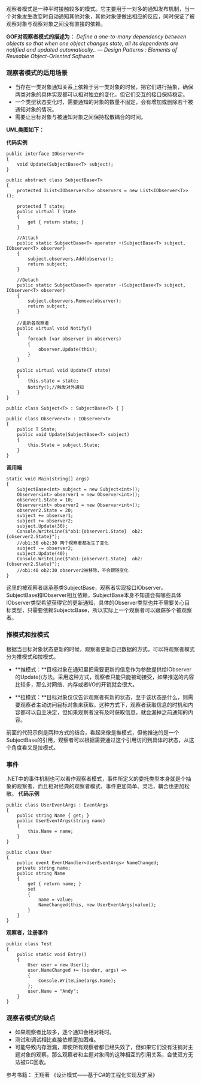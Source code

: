 观察者模式是一种平时接触较多的模式。它主要用于一对多的通知发布机制，当一个对象发生改变时自动通知其他对象，其他对象便做出相应的反应，同时保证了被观察对象与观察对象之间没有直接的依赖。

**GOF对观察者模式的描述为：**
*Define a one-to-many dependency between objects so that when one object changes state, all its dependents are notified and updated automatically..*
*— Design Patterns : Elements of Reusable Object-Oriented Software*

### 观察者模式的适用场景
- 当存在一类对象通知关系上依赖于另一类对象的时候，把它们进行抽象，确保两类对象的具体实现都可以相对独立的变化，但它们交互的接口保持稳定。
- 一个类型状态变化时，需要通知的对象的数量不固定，会有增加或删除若干被通知对象的情况。
- 需要让目标对象与被通知对象之间保持松散耦合的时间。

**UML类图如下：**

**代码实例**
```
public interface IObserver<T>
{
    void Update(SubjectBase<T> subject);
}

public abstract class SubjectBase<T>
{
    protected IList<IObserver<T>> observers = new List<IObserver<T>>();

    protected T state;
    public virtual T State
    {
        get { return state; }
    }

    //Attach
    public static SubjectBase<T> operator +(SubjectBase<T> subject, IObserver<T> observer)
    {
        subject.observers.Add(observer);
        return subject;
    }

    //Detach
    public static SubjectBase<T> operator -(SubjectBase<T> subject, IObserver<T> observer)
    {
        subject.observers.Remove(observer);
        return subject;
    }

    //更新各观察者
    public virtual void Notify()
    {
        foreach (var observer in observers)
        {
            observer.Update(this);
        }
    }

    public virtual void Update(T state)
    {
        this.state = state;
        Notify();//触发对外通知
    }
}

public class Subject<T> : SubjectBase<T> { }

public class Observer<T> : IObserver<T>
{
    public T State;
    public void Update(SubjectBase<T> subject)
    {
        this.State = subject.State;
    }
}
```
**调用端**
```
static void Main(string[] args)
{
    SubjectBase<int> subject = new Subject<int>();
    Observer<int> observer1 = new Observer<int>();
    observer1.State = 10;
    Observer<int> observer2 = new Observer<int>();
    observer2.State = 20;
    subject += observer1;
    subject += observer2;
    subject.Update(30);
    Console.WriteLine($"ob1:{observer1.State}  ob2:{observer2.State}");
    //ob1:30 ob2:30 两个观察者都发生了变化
    subject -= observer2;
    subject.Update(40);
    Console.WriteLine($"ob1:{observer1.State}  ob2:{observer2.State}");
    //ob1:40 ob2:30 observer2被移除，不会跟随变化
}
```
这里的被观察者继承基类SubjectBase，观察者实现接口IObserver。SubjectBase和IObserver相互依赖，SubjectBase本身不知道会有哪些具体IObserver类型希望获得它的更新通知，具体的Observer类型也并不需要关心目标类型，只需要依赖SubjectcBase，所以实际上一个观察者可以跟踪多个被观察者。

### 推模式和拉模式
根据当目标对象状态更新的时候，观察者更新自己数据的方式，可以将观察者模式分为推模式和拉模式。
- **推模式：**目标对象在通知里把需要更新的信息作为参数提供给IObserver的Update()方法。采用这种方式，观察者只能只能被动接受，如果推送的内容比较多，那么对网络、内存或者I/O的开销就会很大。

- **拉模式：**目标对象仅仅告诉观察者有新的状态，至于该状态是什么，则需要观察者主动访问目标对象来获取。这种方式下，观察者获取信息的时机和内容都可以自主决定，但如果观察者没有及时获取信息，就会漏掉之前通知的内容。

前面的代码示例是两种方式的结合，看起来像是推模式，但他推送的是一个SubjectBase的引用，观察者可以根据需要通过这个引用访问到具体的状态，从这个角度看又是拉模式。

### 事件 
.NET中的事件机制也可以看作观察者模式，事件所定义的委托类型本身就是个抽象的观察者，而且相对经典的观察者模式，事件更加简单、灵活，耦合也更加松散。
**代码示例**
```   
public class UserEventArgs : EventArgs
{
    public string Name { get; }
    public UserEventArgs(string name)
    {
        this.Name = name;
    }
}

public class User
{
    public event EventHandler<UserEventArgs> NameChanged;
    private string name;
    public string Name
    {
        get { return name; }
        set
        {
            name = value;
            NameChanged(this, new UserEventArgs(value));
        }
    }
}

```
**观察者，注册事件**
```
public class Test
{
    public static void Entry()
    {
        User user = new User();
        user.NameChanged += (sender, args) =>
        {
            Console.WriteLine(args.Name);
        };
        user.Name = "Andy";
    }
}
```

### 观察者模式的缺点
- 如果观察者比较多，逐个通知会相对耗时。
- 测试和调试相比直接依赖更加困难。
- 可能导致内存泄漏，即使所有观察者都已经失效了，但如果它们没有注销对主题对象的观察，那么观察者和主题对象间的这种相互的引用关系，会使双方无法被GC回收。

参考书籍：
王翔著 《设计模式——基于C#的工程化实现及扩展》